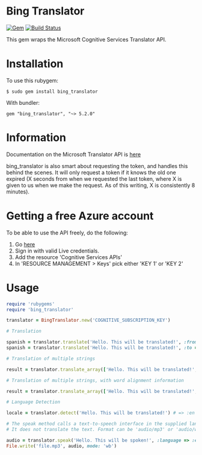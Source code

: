 Bing Translator
===============

[![Gem](https://img.shields.io/gem/v/bing_translator.svg)](https://rubygems.org/gems/bing_translator/) [![Build Status](https://travis-ci.org/relrod/bing_translator-gem.svg?branch=master)](https://travis-ci.org/relrod/bing_translator-gem)

This gem wraps the Microsoft Cognitive Services Translator API.

Installation
============

To use this rubygem:

    $ sudo gem install bing_translator

With bundler:

    gem "bing_translator", "~> 5.2.0"

Information
===========

Documentation on the Microsoft Translator API is [here](https://www.microsoft.com/cognitive-services/en-us/translator-api)

bing\_translator is also smart about requesting the token, and handles this
behind the scenes. It will only request a token if it knows the old one
expired (X seconds from when we requested the last token, where X is given
to us when we make the request. As of this writing, X is consistently 8
minutes).

Getting a free Azure account  
==============================

To be able to use the API freely, do the following:

1. Go [here](https://azure.microsoft.com/en-us/free/)
2. Sign in with valid Live credentials.
3. Add the resource 'Cognitive Services APIs'
4. In 'RESOURCE MANAGEMENT > Keys' pick either 'KEY 1' or 'KEY 2'

Usage
=====

```ruby
require 'rubygems'
require 'bing_translator'

translator = BingTranslator.new('COGNITIVE_SUBSCRIPTION_KEY')

# Translation

spanish = translator.translate('Hello. This will be translated!', :from => 'en', :to => 'es')
spanish = translator.translate('Hello. This will be translated!', :to => 'es')

# Translation of multiple strings

result = translator.translate_array(['Hello. This will be translated!', 'This will be translated too!'], :from => :en, :to => :fr)

# Translation of multiple strings, with word alignment information

result = translator.translate_array(['Hello. This will be translated!', 'This will be translated too!'], :from => :en, :to => :fr)

# Language Detection

locale = translator.detect('Hello. This will be translated!') # => :en

# The speak method calls a text-to-speech interface in the supplied language.
# It does not translate the text. Format can be 'audio/mp3' or 'audio/wav'

audio = translator.speak('Hello. This will be spoken!', :language => :en, :format => 'audio/mp3', :options => 'MaxQuality')
File.write('file.mp3', audio, mode: 'wb')
```
